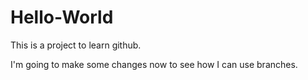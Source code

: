 # Hello-World
This is a project to learn github. 

I'm going to make some changes now to see how I can use branches. 
